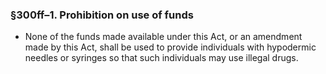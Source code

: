 ### §300ff–1. Prohibition on use of funds
* None of the funds made available under this Act, or an amendment made by this Act, shall be used to provide individuals with hypodermic needles or syringes so that such individuals may use illegal drugs.